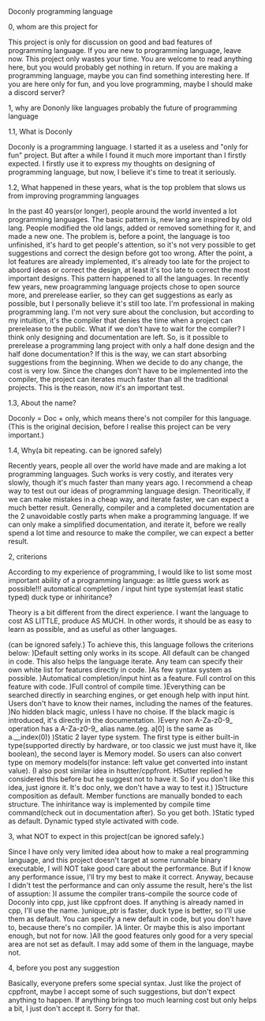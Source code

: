 Doconly programming language



0, whom are this project for

This project is only for discussion on good and bad features of programming language.
If you are new to programming language, leave now. This project only wastes your time. You are welcome to read anything here, but you would probably get nothing in return.
If you are making a programming language, maybe you can find something interesting here.
If you are here only for fun, and you love programming, maybe I should make a discord server?



1, why are Dononly like languages probably the future of programming language

1.1, What is Doconly

Doconly is a programming language. I started it as a useless and "only for fun" project. But after a while I found it much more important than I firstly expected. I firstly use it to express my thoughts on designing of programming language, but now, I believe it's time to treat it seriously.

1.2, What happened in these years, what is the top problem that slows us from improving programming languages

In the past 40 years(or longer), people around the world invented a lot programming languages. The basic pattern is, new lang are inspired by old lang. People modified the old langs, added or removed something for it, and made a new one.
The problem is, before a point, the language is too unfinished, it's hard to get people's attention, so it's not very possible to get suggestions and correct the design before got too wrong. After the point, a lot features are already implemented, it's already too late for the project to absord ideas or correct the design, at least it's too late to correct the most important designs.
This pattern happened to all the languages.
In recently few years, new proagramming language projects chose to open source more, and prerelease earlier, so they can get suggestions as early as possible, but I personally believe it's still too late.
I'm professional in making programming lang. I'm not very sure about the conclusion, but according to my intuition, it's the compiler that denies the time when a project can prerelease to the public. What if we don't have to wait for the compiler? I think only designing and documentation are left. 
So, is it possible to prerelease a programming lang project with only a half done design and the half done documentation? If this is the way, we can start absorbing suggestions from the beginning. When we decide to do any change, the cost is very low. Since the changes don't have to be implemented into the compiler, the project can iterates much faster than all the traditional projects.
This is the reason, now it's an important test.

1.3, About the name?

Doconly = Doc + only, which means there's not compiler for this language.
(This is the original decision, before I realise this project can be very important.)

1.4, Why(a bit repeating. can be ignored safely)

Recently years, people all over the world have made and are making a lot programming languages. Such works is very costly, and iterates very slowly, though it's much faster than many years ago.
I recommend a cheap way to test out our ideas of programming language design. Theoritically, if we can make mistakes in a cheap way, and iterate faster, we can expect a much better result.
Generally, compiler and a completed documentation are the 2 unavoidable costly parts when make a programming language. If we can only make a simplified documentation, and iterate it, before we really spend a lot time and resource to make the compiler, we can expect a better result.



2, criterions

According to my experience of programming, I would like to list some most important ability of a programming language:
as little guess work as possible!!!
automatical completion / input hint
type system(at least static typed)
duck type or inhiritance?

Theory is a bit different from the direct experience.
I want the language to cost AS LITTLE, produce AS MUCH. In other words, it should be as easy to learn as possible, and as useful as other languages.

(can be ignored safely.)
To achieve this, this language follows the criterions below:
)Default setting only works in its scope. All default can be changed in code. This also helps the language iterate. Any team can specify their own white list for features directly in code.
)As few syntax system as possible.
)Automatical completion/input hint as a feature. Full control on this feature with code.
)Full control of compile time.
)Everything can be searched directly in searching engines, or get enough help with input hint. Users don't have to know their names, including the names of the features.
)No hidden black magic, unless I have no choise. If the black magic is introduced, it's directly in the documentation.
)Every non A-Za-z0-9_ operation has a A-Za-z0-9_ alias name.(eg. a[0] is the same as a.__index(0))
)Static 2 layer type system. The first type is either built-in type(supported directly by hardware, or too classic we just must have it, like boolean), the second layer is Memory model. So users can also convert type on memory models(for instance: left value get converted into instant value). (I also post similar idea in hsutter/cppfront. HSutter replied he considered this before but he suggest not to have it. So if you don't like this idea, just ignore it. It's doc only, we don't have a way to test it.)
)Structure composition as default. Member functions are manually bonded to each structure. The inhiritance way is implemented by compile time command(check out in documentation after). So you get both.
)Static typed as default. Dynamic typed style activated with code. 



3, what NOT to expect in this project(can be ignored safely.)

Since I have only very limited idea about how to make a real programming language, and this project doesn't target at some runnable binary executable, I will NOT take good care about the performance. But if I know any performance issue, I'll try my best to make it correct.
Anyway, because I didn't test the performance and can only assume the result, here's the list of assuption:
)I assume the compiler trans-compile the source code of Doconly into cpp, just like cppfront does. If anything is already named in cpp, I'll use the name.
)unique_ptr is faster, duck type is better, so I'll use them as default. You can specify a new default in code, but you don't have to, because there's no compiler.
)A linter. Or maybe this is also important enough, but not for now.
)All the good features only good for a very special area are not set as default. I may add some of them in the language, maybe not.



4, before you post any suggestion

Basically, everyone prefers some special syntax. Just like the project of cppfront, maybe I accept some of such suggestions, but don't expect anything to happen. If anything brings too much learning cost but only helps a bit, I just don't accept it. Sorry for that.





